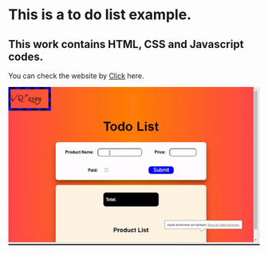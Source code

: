 <h1>This is a to do list example.</h1>

<h2>This work contains HTML, CSS and Javascript codes. </h2>

<p>You can check the website by <a href="#">Click</a> here.</p>

<img src="image/screen.gif" alt="">